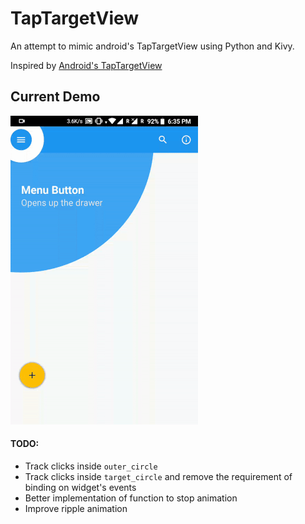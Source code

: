 # TapTargetView
An attempt to mimic android's TapTargetView using Python and Kivy.

Inspired by [Android's TapTargetView](https://github.com/KeepSafe/TapTargetView)

## Current Demo
![TapTargetView demo](demo/ttv_demo_2.gif)

#### TODO:
* Track clicks inside `outer_circle`
* Track clicks inside `target_circle` and remove the requirement of binding on widget's events
* Better implementation of function to stop animation
* Improve ripple animation
